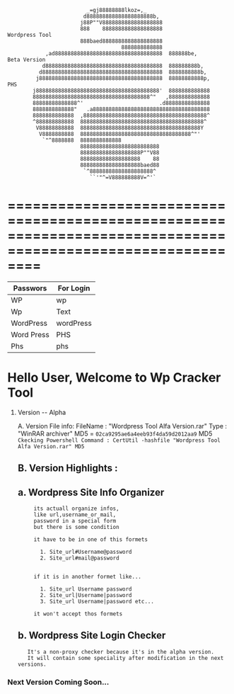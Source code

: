                              _=gj88888888lkoz=,_                                                                        
                            d888888888888888888888b,                                                                    
                           j88P""V8888888888888888888                                                                   
                           888    8888888888888888888                                Wordpress Tool                     
                           888baed8888888888888888888                                                                   
                                        8888888888888                                                                   
                ,ad8888888888888888888888888888888888  888888be,                     Beta Version                       
               d8888888888888888888888888888888888888  888888888b,                                                      
              d88888888888888888888888888888888888888  8888888888b,                                                     
             j888888888888888888888888888888888888888  88888888888p,                 PHS                                
            j888888888888888888888888888888888888888'  8888888888888                                                    
            8888888888888888888888888888888888888^"   ,8888888888888                                                    
            88888888888888^'                        .d88888888888888                                                    
            8888888888888"   .a8888888888888888888888888888888888888                                                    
            8888888888888  ,888888888888888888888888888888888888888^                                                    
            ^888888888888  888888888888888888888888888888888888888^                                                     
             V88888888888  88888888888888888888888888888888888888Y                                                      
              V8888888888  88888888888888888888888888888888888^"'                                                       
               `"^8888888  8888888888888                                                                                
                           8888888888888888888888888                                                                    
                           8888888888888888888P""V88                                                                    
                           8888888888888888888    88                                                                    
                           8888888888888888888baed88                                                                    
                            `^88888888888888888888^                                                                     
                              ``'"^=V888888888V=^'`                                                                     
                                                                                                            
============================================================================================================
============================================================================================================

| Passwors | For Login |
| ----------- | ----------- |
| WP | wp |
| Wp | Text |
| WordPress  | wordPress |
| Word Press | PHS |
| Phs | phs |


# Hello User, Welcome to Wp Cracker Tool

1. Version -- Alpha

   A. Version File info:
        FileName : "Wordpress Tool Alfa Version.rar"
        Type : "WinRAR archiver"
        MD5 = `02ca9295ae6a4eeb93f4da59d2012aa9`
        MD5 `Ckecking Powershell Command : CertUtil -hashfile "Wordpress Tool Alfa Version.rar" MD5`

   B. Version Highlights :
      ---
      a. Wordpress Site Info Organizer
      ---
            its actuall organize infos, 
            like url,username_or_mail, 
            password in a special form
            but there is some condition

            it have to be in one of this formets

              1. Site_url#Username@password
              2. Site_url#mail@password
            

            if it is in another formet like...

              1. Site_url Username password
              2. Site_url|Username|password
              3. Site_url Username|password etc...

            it won't accept thos formets

      b. Wordpress Site Login Checker
      ----------------------------
          It's a non-proxy checker because it's in the alpha version. 
          It will contain some speciality after modification in the next versions.

### Next Version Coming Soon...

